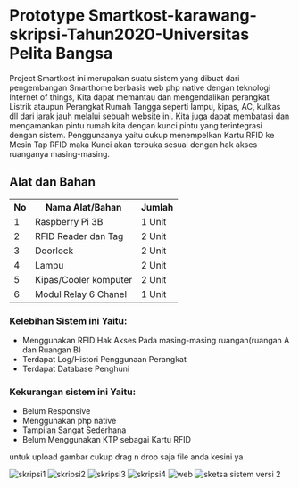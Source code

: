 # Prototype Smartkost-karawang-skripsi-Tahun2020-Universitas Pelita Bangsa

<p>Project Smartkost ini merupakan suatu sistem yang dibuat dari pengembangan Smarthome berbasis web php native dengan teknologi Internet of things, Kita dapat memantau dan mengendalikan perangkat Listrik ataupun Perangkat Rumah Tangga seperti lampu, kipas, AC, kulkas dll dari jarak jauh melalui sebuah website ini. Kita juga dapat membatasi dan mengamankan pintu rumah kita dengan kunci pintu yang terintegrasi dengan sistem. Penggunaanya yaitu cukup menempelkan Kartu RFID ke Mesin Tap RFID maka Kunci akan terbuka sesuai dengan hak akses ruanganya masing-masing.</p>
<h2>Alat dan Bahan</h2>

<table>
  <tr>
    <th>No</th>
    <th>Nama Alat/Bahan</th>
    <th>Jumlah</th>
  </tr>
  <tr>
    <td>1</td>
    <td>Raspberry Pi 3B</td>
    <td>1 Unit</td>
  </tr>
  <tr>
    <td>2</td>
    <td>RFID Reader dan Tag</td>
    <td>2 Unit</td>
  </tr>
  <tr>
    <td>3</td>
    <td>Doorlock</td>
    <td>2 Unit</td>
  </tr>
  <tr>
    <td>4</td>
    <td>Lampu</td>
    <td>2 Unit</td>
  </tr>
  <tr>
    <td>5</td>
    <td>Kipas/Cooler komputer</td>
    <td>2 Unit</td>
  </tr>
  <tr>
    <td>6</td>
    <td>Modul Relay 6 Chanel</td>
    <td>1 Unit</td>
  </tr>
</table>

 <h3>Kelebihan Sistem ini Yaitu:</h3>
<ul>
  <li>Menggunakan RFID Hak Akses Pada masing-masing ruangan(ruangan A dan Ruangan B)</li>
  <li>Terdapat Log/Histori Penggunaan Perangkat</li>
  <li>Terdapat Database Penghuni</li>
</ul>
<h3>Kekurangan sistem ini Yaitu:</h3>
<ul>
  <li>Belum Responsive</li>
  <li>Menggunakan php native</li>
  <li>Tampilan Sangat Sederhana</li>
  <li>Belum Menggunakan KTP sebagai Kartu RFID</li>
</ul>

untuk upload gambar cukup drag n drop saja file anda kesini ya

![skripsi1](https://user-images.githubusercontent.com/57047229/138588830-d65f4279-2270-4330-b472-7ebbbd14bc5f.jpg)
![skripsi2](https://user-images.githubusercontent.com/57047229/138588833-6b09405d-5c03-4bd7-8879-67bdde645eb0.jpg)
![skripsi3](https://user-images.githubusercontent.com/57047229/138588835-ba275227-09fe-4b1d-a72e-2745cdb5d880.jpg)
![skripsi4](https://user-images.githubusercontent.com/57047229/138588836-ff3888c1-cd62-430f-8d2f-9850eaafcc47.jpg)
![web](https://user-images.githubusercontent.com/57047229/138589220-e5f36dd4-d2b7-444f-b52a-782dc87d8499.jpg)
![sketsa sistem versi 2](https://user-images.githubusercontent.com/57047229/138588861-7c40a0b3-c7c5-4560-8367-3388f4db5cf8.jpg)


